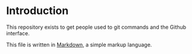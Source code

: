 # Introduction

This repository exists to get people used to git commands and the Github
interface.

This file is written in
[Markdown](https://help.github.com/categories/writing-on-github/), a simple
markup language.
